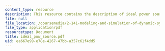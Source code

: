 ```yaml
---
content_type: resource
description: This resource contains the description of ideal power sources.
file: null
file_location: /coursemedia/2-141-modeling-and-simulation-of-dynamic-systems-fall-2006/ea667e99e78e426747bba357c61f4dd5_ideal_pow_source.pdf
file_type: application/pdf
resourcetype: Document
title: ideal_pow_source.pdf
uid: ea667e99-e78e-4267-47bb-a357c61f4dd5
---
```

